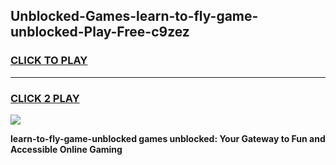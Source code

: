 
## Unblocked-Games-learn-to-fly-game-unblocked-Play-Free-c9zez
<h3>
<a href="https://premium76.site?title=learn-to-fly-game-unblocked&ref=18A">CLICK TO PLAY</a></h3>
<hr>

<h3>
<a href="https://premium76.site?title=learn-to-fly-game-unblocked&ref=18A">CLICK 2 PLAY</a>
  
</h3>

<a href="https://premium76.site?title=learn-to-fly-game-unblocked&ref=18A"><img src="https://clearcache.store/games.png"></a>


**learn-to-fly-game-unblocked games unblocked: Your Gateway to Fun and Accessible Online Gaming**
